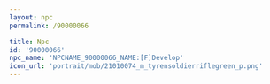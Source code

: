 ```yaml
---
layout: npc
permalink: /90000066

title: Npc
id: '90000066'
npc_name: 'NPCNAME_90000066_NAME:[F]Develop'
icon_url: 'portrait/mob/21010074_m_tyrensoldierriflegreen_p.png'
---
```

